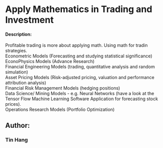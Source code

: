 # Apply Mathematics in Trading and Investment

#### Description:
Profitable trading is more about applying math. Using math for tradin strategies.     
Econometric Models (Forecasting and studying statistical significance)   
EconoPhysics Models (Advance Research)  
Financial Engineering Models (trading, quantitative analysis and random simulation)  
Asset Pricing Models (Risk-adjusted pricing, valuation and performance attribution analysis)  
Financial Risk Management Models (hedging positions)  
Data Science/ Mining Models - e.g. Neural Networks (have a look at the Tensor Flow Machine Learning Software Application for forecasting stock prices).  
Operations Research Models (Portfolio Optimization)


## Author:    
### Tin Hang  
